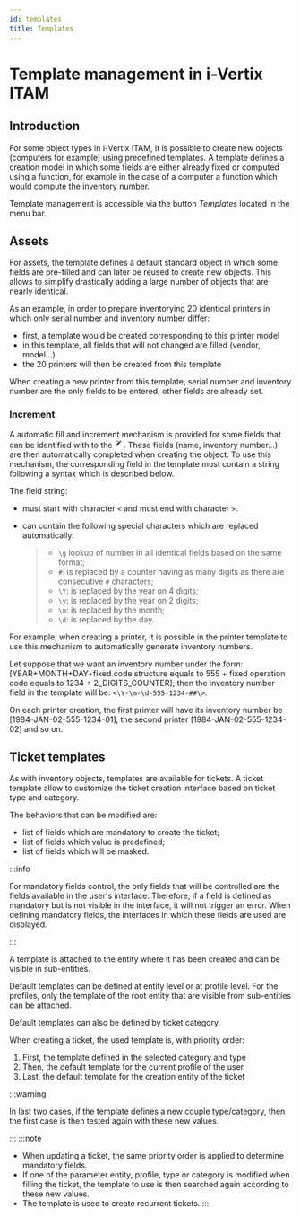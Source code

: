 ```yaml
---
id: templates
title: Templates
---
```


# Template management in i-Vertix ITAM

## Introduction

For some object types in i-Vertix ITAM, it is possible to create new objects
(computers for example) using predefined templates. A template defines a
creation model in which some fields are either already fixed or computed
using a function, for example in the case of a computer a function which
would compute the inventory number.

Template management is accessible via the button *Templates* located in
the menu bar.

## Assets

For assets, the template defines a default standard object in which some
fields are pre-filled and can later be reused to create new objects.
This allows to simplify drastically adding a large number of objects
that are nearly identical.

As an example, in order to prepare inventorying 20 identical printers in
which only serial number and inventory number differ:

- first, a template would be created corresponding to this printer model
- in this template, all fields that will not changed are filled (vendor,
  model...)
- the 20 printers will then be created from this template

When creating a new printer from this template, serial number and
inventory number are the only fields to be entered; other fields are
already set.

### Increment

A automatic fill and increment mechanism is provided for some fields
that can be identified with to the
![autofill marker](../../assets/modules/overview/images/autofill_mark.png). These fields (name,
inventory number...) are then automatically completed when creating the
object. To use this mechanism, the corresponding field in the template
must contain a string following a syntax which is described below.

The field string:

- must start with character `<` and must end with character `>`.

- can contain the following special characters which are replaced
  automatically:

  > - `\g` lookup of number in all identical fields based on the same
  >   format;
  > - `#`: is replaced by a counter having as many digits as there are
  >   consecutive `#` characters;
  > - `\Y`: is replaced by the year on 4 digits;
  > - `\y`: is replaced by the year on 2 digits;
  > - `\m`: is replaced by the month;
  > - `\d`: is replaced by the day.

For example, when creating a printer, it is possible in the printer
template to use this mechanism to automatically generate inventory
numbers.

Let suppose that we want an inventory number under the form:
[YEAR+MONTH+DAY+fixed code structure equals to 555 + fixed operation
code equals to 1234 + 2_DIGITS_COUNTER]; then the inventory
number field in the template will be: `<\Y-\m-\d-555-1234-##\>`.

On each printer creation, the first printer will have its inventory
number be [1984-JAN-02-555-1234-01], the second printer
[1984-JAN-02-555-1234-02] and so on.

## Ticket templates

As with inventory objects, templates are available for tickets. A ticket
template allow to customize the ticket creation interface based on
ticket type and category.

The behaviors that can be modified are:

- list of fields which are mandatory to create the ticket;
- list of fields which value is predefined;
- list of fields which will be masked.

:::info

For mandatory fields control, the only fields that will be controlled
are the fields available in the user's interface. Therefore, if a
field is defined as mandatory but is not visible in the interface, it
will not trigger an error. When defining mandatory fields, the
interfaces in which these fields are used are displayed.

:::

A template is attached to the entity where it has been created and can
be visible in sub-entities.

Default templates can be defined at entity level or at profile level.
For the profiles, only the template of the root entity that are visible
from sub-entities can be attached.

Default templates can also be defined by ticket category.

When creating a ticket, the used template is, with priority order:

1.  First, the template defined in the selected category and type
2.  Then, the default template for the current profile of the user
3.  Last, the default template for the creation entity of the ticket

:::warning

In last two cases, if the template defines a new couple type/category,
then the first case is then tested again with these new values.

:::
:::note

- When updating a ticket, the same priority order is applied to
  determine mandatory fields.
- If one of the parameter entity, profile, type or category is modified
  when filling the ticket, the template to use is then searched again
  according to these new values.
- The template is used to create recurrent tickets.
:::
